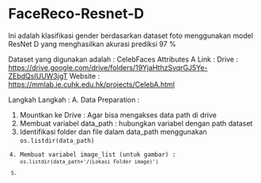 # FaceReco-Resnet-D
Ini adalah klasifikasi gender berdasarkan dataset foto menggunakan model ResNet D yang menghasilkan akurasi prediksi 97 %


Dataset yang digunakan adalah : CelebFaces Attributes A
Link :
Drive : https://drive.google.com/drive/folders/19YjaHthzSvqrGJ5Ye-ZEbdQsIUUW3jgT
Website : https://mmlab.ie.cuhk.edu.hk/projects/CelebA.html


Langkah Langkah :
A. Data Preparation :
1. Mountkan ke Drive : Agar bisa mengakses data path di drive
2. Membuat variabel data_path : hubungkan variabel dengan path dataset
3. Identifikasi folder dan file dalam data_path menggunakan <code>os.listdir(data_path)
4. Membuat variabel image_list (untuk gambar) : <code>os.listdir(data_path+'/(Lokasi Folder image)')
5. 
